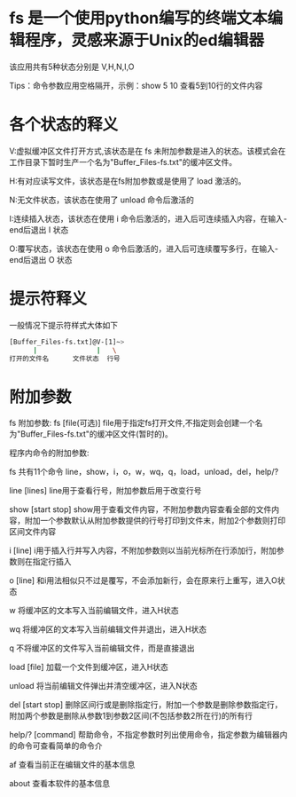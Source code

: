 # fs 是一个使用python编写的终端文本编辑程序，灵感来源于Unix的ed编辑器

该应用共有5种状态分别是 V,H,N,I,O

Tips：命令参数应用空格隔开，示例：show 5 10 查看5到10行的文件内容

# 各个状态的释义

V:虚拟缓冲区文件打开方式,该状态是在 fs 未附加参数是进入的状态。该模式会在工作目录下暂时生产一个名为"Buffer_Files-fs.txt"的缓冲区文件。

H:有对应读写文件，该状态是在fs附加参数或是使用了 load 激活的。

N:无文件状态，该状态在使用了 unload 命令后激活的

I:连续插入状态，该状态在使用 i 命令后激活的，进入后可连续插入内容，在输入-end后退出 I 状态

O:覆写状态，该状态在使用 o 命令后激活的，进入后可连续覆写多行，在输入-end后退出 O 状态

# 提示符释义

一般情况下提示符样式大体如下

```bash
[Buffer_Files-fs.txt]@V-[1]~>
      |               |   \
打开的文件名      文件状态  行号
```

# 附加参数

fs 附加参数: fs [file(可选)]	file用于指定fs打开文件,不指定则会创建一个名为"Buffer_Files-fs.txt"的缓冲区文件(暂时的)。

程序内命令的附加参数:

fs 共有11个命令	line，show，i，o，w，wq，q，load，unload，del，help/?

line [lines]		line用于查看行号，附加参数后用于改变行号

show [start stop]	show用于查看文件内容，不附加参数内容查看全部的文件内容，附加一个参数默认从附加参数提供的行号打印到文件末，附加2个参数则打印区间文件内容

i [line]			i用于插入行并写入内容，不附加参数则以当前光标所在行添加行，附加参数则在指定行插入

o [line]			和i用法相似只不过是覆写，不会添加新行，会在原来行上重写，进入O状态

w				将缓冲区的文本写入当前编辑文件，进入H状态

wq				将缓冲区的文本写入当前编辑文件并退出，进入H状态

q				不将缓冲区的文件写入当前编辑文件，而是直接退出

load [file]			加载一个文件到缓冲区，进入H状态

unload			将当前编辑文件弹出并清空缓冲区，进入N状态

del [start stop]	删除区间行或是删除指定行，附加一个参数是删除参数指定行，附加两个参数是删除从参数1到参数2区间(不包括参数2所在行)的所有行

help/? [command]	帮助命令，不指定参数时列出使用命令，指定参数为编辑器内的命令可查看简单的命令介

af 				查看当前正在编辑文件的基本信息

about 查看本软件的基本信息
